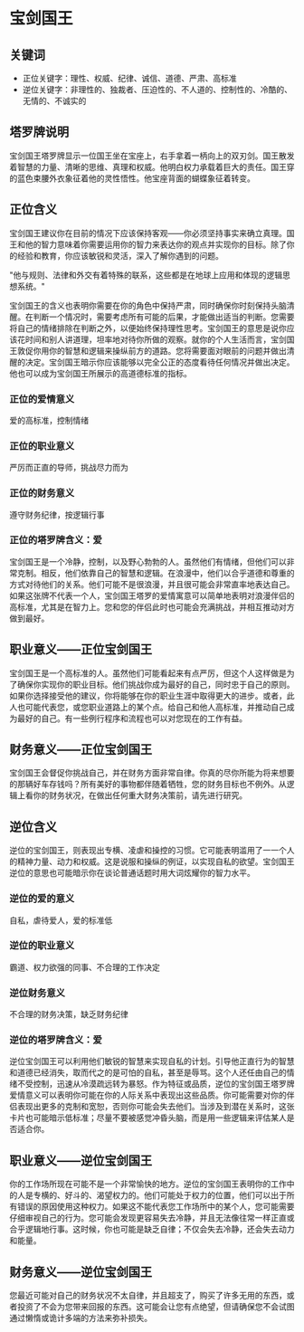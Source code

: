 # 宝剑国王

## 关键词
- 正位关键字：理性、权威、纪律、诚信、道德、严肃、高标准
- 逆位关键字：非理性的、独裁者、压迫性的、不人道的、控制性的、冷酷的、无情的、不诚实的

## 塔罗牌说明
宝剑国王塔罗牌显示一位国王坐在宝座上，右手拿着一柄向上的双刃剑。国王散发着智慧的力量、清晰的思维、真理和权威。他明白权力承载着巨大的责任。国王穿的蓝色束腰外衣象征着他的灵性悟性。他宝座背面的蝴蝶象征着转变。

## 正位含义
宝剑国王建议你在目前的情况下应该保持客观——你必须坚持事实来确立真理。国王和他的智力意味着你需要运用你的智力来表达你的观点并实现你的目标。除了你的经验和教育，你应该敏锐和灵活，深入了解你遇到的问题。

"他与规则、法律和外交有着特殊的联系，这些都是在地球上应用和体现的逻辑思想系统。"

宝剑国王的含义也表明你需要在你的角色中保持严肃，同时确保你时刻保持头脑清醒。在判断一个情况时，需要考虑所有可能的后果，才能做出适当的判断。您需要将自己的情绪排除在判断之外，以便始终保持理性思考。宝剑国王的意思是说你应该花时间和别人讲道理，坦率地对待你所做的观察。就你的个人生活而言，宝剑国王敦促你用你的智慧和逻辑来操纵前方的道路。您将需要面对眼前的问题并做出清醒的决定。宝剑国王暗示你应该能够以完全公正的态度看待任何情况并做出决定。他也可以成为宝剑国王所展示的高道德标准的指标。

### 正位的爱情意义
爱的高标准，控制情绪

### 正位的职业意义
严厉而正直的导师，挑战尽力而为

### 正位的财务意义
遵守财务纪律，按逻辑行事

### 正位的塔罗牌含义：爱
宝剑国王是一个冷静，控制，以及野心勃勃的人。虽然他们有情绪，但他们可以非常克制。相反，他们依靠自己的智慧和逻辑。在浪漫中，他们以合乎道德和尊重的方式对待他们的关系。他们可能不是很浪漫，并且很可能会非常直率地表达自己。如果这张牌不代表一个人，宝剑国王塔罗的爱情寓意可以简单地表明对浪漫伴侣的高标准，尤其是在智力上。您和您的伴侣此时也可能会充满挑战，并相互推动对方做到最好。

## 职业意义——正位宝剑国王
宝剑国王是一个高标准的人。虽然他们可能看起来有点严厉，但这个人这样做是为了确保你实现你的职业目标。他们挑战你成为最好的自己，同时忠于自己的原则。如果你选择接受他的建议，你将能够在你的职业生涯中取得更大的进步。或者，此人也可能代表您，或您职业道路上的某个点。给自己和他人高标准，并推动自己成为最好的自己。有一些例行程序和流程也可以对您现在的工作有益。

## 财务意义——正位宝剑国王
宝剑国王会督促你挑战自己，并在财务方面非常自律。你真的尽你所能为将来想要的那辆好车存钱吗？所有美好的事物都伴随着牺牲，您的财务目标也不例外。从逻辑上看你的财务状况，在做出任何重大财务决策前，请先进行研究。

## 逆位含义
逆位的宝剑国王，则表现出专横、凌虐和操控的习惯。它可能表明滥用了一一个人的精神力量、动力和权威。这是说服和操纵的例证，以实现自私的欲望。宝剑国王逆位的意思也可能暗示你在谈论普通话题时用大词炫耀你的智力水平。

### 逆位的爱的意义
自私，虐待爱人，爱的标准低

### 逆位的职业意义
霸道、权力欲强的同事、不合理的工作决定

### 逆位财务意义
不合理的财务决策，缺乏财务纪律

### 逆位的塔罗牌含义：爱
逆位宝剑国王可以利用他们敏锐的智慧来实现自私的计划。引导他正直行为的智慧和道德已经消失，取而代之的是可怕的自私，甚至是辱骂。这个人还任由自己的情绪不受控制，迅速从冷漠疏远转为暴怒。作为特征或品质，逆位的宝剑国王塔罗牌爱情意义可以表明你可能在你的人际关系中表现出这些品质。你可能需要对你的伴侣表现出更多的克制和宽恕，否则你可能会失去他们。当涉及到潜在关系时，这张卡片也可能暗示低标准；尽量不要被感觉冲昏头脑，而是用一些逻辑来评估某人是否适合你。

## 职业意义——逆位宝剑国王
你的工作场所现在可能不是一个非常愉快的地方。逆位的宝剑国王表明你的工作中的人是专横的、好斗的、渴望权力的。他们可能处于权力的位置，他们可以出于所有错误的原因使用这种权力。如果这不能代表您工作场所中的某个人，您可能需要仔细审视自己的行为。您可能会发现更容易失去冷静，并且无法像往常一样正直或合乎逻辑地行事。这时候，你也可能是缺乏自律；不仅会失去冷静，还会失去动力和能量。

## 财务意义——逆位宝剑国王
您最近可能对自己的财务状况不太自律，并且超支了，购买了许多无用的东西，或者投资了不会为您带来回报的东西。这可能会让您有点绝望，但请确保您不会试图通过懒惰或诡计多端的方法来弥补损失。
